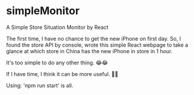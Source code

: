 # simpleMonitor
A Simple Store Situation Monitor by React

The first time, I have no chance to get the new iPhone on first day.
So, I found the store API by console,  wrote this simple React webpage to take a glance at which store in China has the new iPhone in store in 1 hour.

It's too simple to do any other thing. 😂😂

If I have time, I think it can be more useful. 🤣🤣

Using:
'npm run start' is all.

